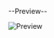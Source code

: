 --Preview--

![Preview](https://github.com/Efkanbt/Travel-Modern-Design-Frontend/assets/95717776/5d9f2a68-3e04-4832-a41d-ef36b0cbd01c)
